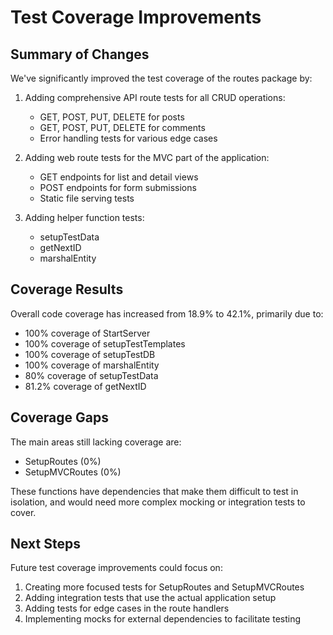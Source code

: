 # Test Coverage Improvements

## Summary of Changes

We've significantly improved the test coverage of the routes package by:

1. Adding comprehensive API route tests for all CRUD operations:
   - GET, POST, PUT, DELETE for posts
   - GET, POST, PUT, DELETE for comments
   - Error handling tests for various edge cases

2. Adding web route tests for the MVC part of the application:
   - GET endpoints for list and detail views
   - POST endpoints for form submissions
   - Static file serving tests

3. Adding helper function tests:
   - setupTestData 
   - getNextID
   - marshalEntity

## Coverage Results

Overall code coverage has increased from 18.9% to 42.1%, primarily due to:

- 100% coverage of StartServer
- 100% coverage of setupTestTemplates
- 100% coverage of setupTestDB
- 100% coverage of marshalEntity
- 80% coverage of setupTestData
- 81.2% coverage of getNextID

## Coverage Gaps

The main areas still lacking coverage are:

- SetupRoutes (0%) 
- SetupMVCRoutes (0%)

These functions have dependencies that make them difficult to test in isolation, and would need more complex mocking or integration tests to cover.

## Next Steps

Future test coverage improvements could focus on:

1. Creating more focused tests for SetupRoutes and SetupMVCRoutes
2. Adding integration tests that use the actual application setup
3. Adding tests for edge cases in the route handlers
4. Implementing mocks for external dependencies to facilitate testing